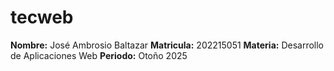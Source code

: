 # tecweb

**Nombre:** José Ambrosio Baltazar
**Matricula:** 202215051
**Materia:** Desarrollo de Aplicaciones Web
**Periodo:** Otoño 2025